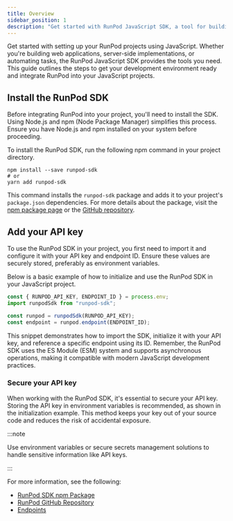 ```yaml
---
title: Overview
sidebar_position: 1
description: "Get started with RunPod JavaScript SDK, a tool for building web apps, server-side implementations, and automating tasks. Learn how to install, integrate, and secure your API key for seamless development."
---
```


Get started with setting up your RunPod projects using JavaScript. Whether you're building web applications, server-side implementations, or automating tasks, the RunPod JavaScript SDK provides the tools you need.
This guide outlines the steps to get your development environment ready and integrate RunPod into your JavaScript projects.

## Install the RunPod SDK

Before integrating RunPod into your project, you'll need to install the SDK.
Using Node.js and npm (Node Package Manager) simplifies this process.
Ensure you have Node.js and npm installed on your system before proceeding.

To install the RunPod SDK, run the following npm command in your project directory.

```command
npm install --save runpod-sdk
# or
yarn add runpod-sdk
```

This command installs the `runpod-sdk` package and adds it to your project's `package.json` dependencies.
For more details about the package, visit the [npm package page](https://www.npmjs.com/package/runpod-sdk) or the [GitHub repository](https://github.com/runpod/js-sdk).

## Add your API key

To use the RunPod SDK in your project, you first need to import it and configure it with your API key and endpoint ID. Ensure these values are securely stored, preferably as environment variables.

Below is a basic example of how to initialize and use the RunPod SDK in your JavaScript project.

```javascript
const { RUNPOD_API_KEY, ENDPOINT_ID } = process.env;
import runpodSdk from "runpod-sdk";

const runpod = runpodSdk(RUNPOD_API_KEY);
const endpoint = runpod.endpoint(ENDPOINT_ID);
```

This snippet demonstrates how to import the SDK, initialize it with your API key, and reference a specific endpoint using its ID.
Remember, the RunPod SDK uses the ES Module (ESM) system and supports asynchronous operations, making it compatible with modern JavaScript development practices.

### Secure your API key

When working with the RunPod SDK, it's essential to secure your API key.
Storing the API key in environment variables is recommended, as shown in the initialization example. This method keeps your key out of your source code and reduces the risk of accidental exposure.

:::note

Use environment variables or secure secrets management solutions to handle sensitive information like API keys.

:::

For more information, see the following:

- [RunPod SDK npm Package](https://www.npmjs.com/package/runpod-sdk)
- [RunPod GitHub Repository](https://github.com/runpod/js-sdk)
- [Endpoints](/sdks/javascript/endpoints)
